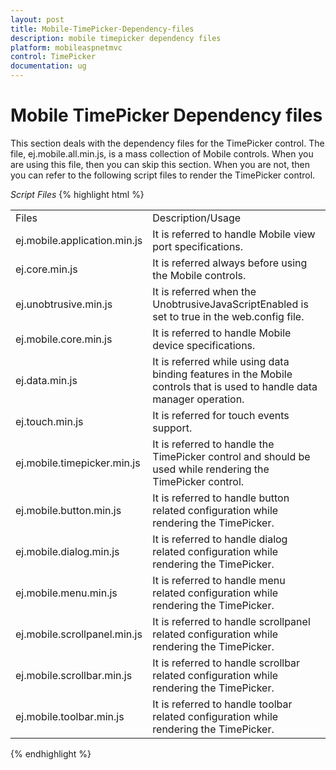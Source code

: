 ```yaml
---
layout: post
title: Mobile-TimePicker-Dependency-files
description: mobile timepicker dependency files
platform: mobileaspnetmvc
control: TimePicker
documentation: ug
---
```


# Mobile TimePicker Dependency files

This section deals with the dependency files for the TimePicker control. The file, ej.mobile.all.min.js, is a mass collection of Mobile controls. When you are using this file, then you can skip this section. When you are not, then you can refer to the following script files to render the TimePicker control.

_Script Files_
{% highlight html %}

<table>
<tr>
<td>
Files</td><td>
Description/Usage</td></tr>
<tr>
<td>
ej.mobile.application.min.js</td><td>
It is referred to handle Mobile view port specifications.</td></tr>
<tr>
<td>
ej.core.min.js</td><td>
It is referred always before using the Mobile controls.</td></tr>
<tr>
<td>
ej.unobtrusive.min.js</td><td>
It is referred when the UnobtrusiveJavaScriptEnabled is set to true in the web.config file.</td></tr>
<tr>
<td>
ej.mobile.core.min.js</td><td>
It is referred to handle Mobile device specifications.</td></tr>
<tr>
<td>
ej.data.min.js</td><td>
It is referred while using data binding features in the Mobile controls that is used to handle data manager operation.</td></tr>
<tr>
<td>
ej.touch.min.js</td><td>
It is referred for touch events support.</td></tr>
<tr>
<td>
ej.mobile.timepicker.min.js</td><td>
It is referred to handle the TimePicker control and should be used while rendering the TimePicker control.</td></tr>
<tr>
<td>
ej.mobile.button.min.js</td><td>
It is referred to handle button related configuration while rendering the TimePicker.</td></tr>
<tr>
<td>
ej.mobile.dialog.min.js</td><td>
It is referred to handle dialog related configuration while rendering the TimePicker.</td></tr>
<tr>
<td>
ej.mobile.menu.min.js</td><td>
It is referred to handle menu related configuration while rendering the TimePicker.</td></tr>
<tr>
<td>
ej.mobile.scrollpanel.min.js</td><td>
It is referred to handle scrollpanel related configuration while rendering the TimePicker.</td></tr>
<tr>
<td>
ej.mobile.scrollbar.min.js</td><td>
It is referred to handle scrollbar related configuration while rendering the TimePicker.</td></tr>
<tr>
<td>
ej.mobile.toolbar.min.js</td><td>
It is referred to handle toolbar related configuration while rendering the TimePicker.</td></tr>
</table>

{% endhighlight %}
